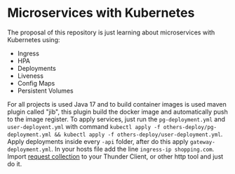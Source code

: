 # Microservices with Kubernetes

The proposal of this repository is just learning about microservices with Kubernetes using:

- Ingress
- HPA
- Deployments
- Liveness
- Config Maps
- Persistent Volumes

For all projects is used Java 17 and to build container images is used maven plugin called "jib", this plugin build the docker image and automatically push to the image register. To apply services, just run the `pg-deployment.yml` and `user-deployent.yml` with command `kubectl apply -f others-deploy/pg-deployment.yml && kubectl apply -f others-deploy/user-deployment.yml`. Apply deployments inside every `-api` folder, after do this apply `gateway-deployment.yml`. In your hosts file add the line `ingress-ip shopping.com`. Import [request collection](./thunder-collection_java-microservices-with-kubernetes.json) to your Thunder Client, or other http tool and just do it. 